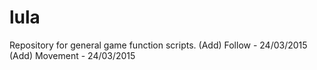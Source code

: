 # lula
Repository for general game function scripts.
(Add) Follow - 24/03/2015
(Add) Movement - 24/03/2015